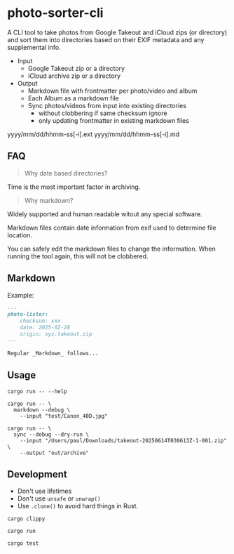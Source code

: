 # photo-sorter-cli

A CLI tool to take photos from Google Takeout and iCloud zips (or directory) and sort them into directories 
based on their EXIF metadata and any supplemental info.

- Input
  - Google Takeout zip or a directory
  - iCloud archive zip or a directory
- Output
  - Markdown file with frontmatter per photo/video and album
  - Each Album as a markdown file
  - Sync photos/videos from input into existing directories 
    - without clobbering if same checksum ignore
    - only updating frontmatter in existing markdown files

yyyy/mm/dd/hhmm-ss[-i].ext
yyyy/mm/dd/hhmm-ss[-i].md

## FAQ

> Why date based directories?

Time is the most important factor in archiving.

> Why markdown?

Widely supported and human readable witout any special software.

Markdown files contain date information from exif used to determine file location.

You can safely edit the markdown files to change the information. 
When running the tool again, this will not be clobbered.


## Markdown

Example:

```markdown
---
photo-lister:
    checksum: xxx
    date: 2025-02-28
    origin: xyz.takeout.zip
---

Regular _Markdown_ follows...
```

## Usage

```shell
cargo run -- --help
```

```shell
cargo run -- \
  markdown --debug \
    --input "test/Canon_40D.jpg"
```


```shell
cargo run -- \
  sync --debug --dry-run \
    --input "/Users/paul/Downloads/takeout-20250614T030613Z-1-001.zip" \
    --output "out/archive"
```

## Development

- Don't use lifetimes
- Don't use `unsafe` or `unwrap()`
- Use `.clone()` to avoid hard things in Rust.

```shell
cargo clippy
```

```shell
cargo run
```

```shell
cargo test
```
